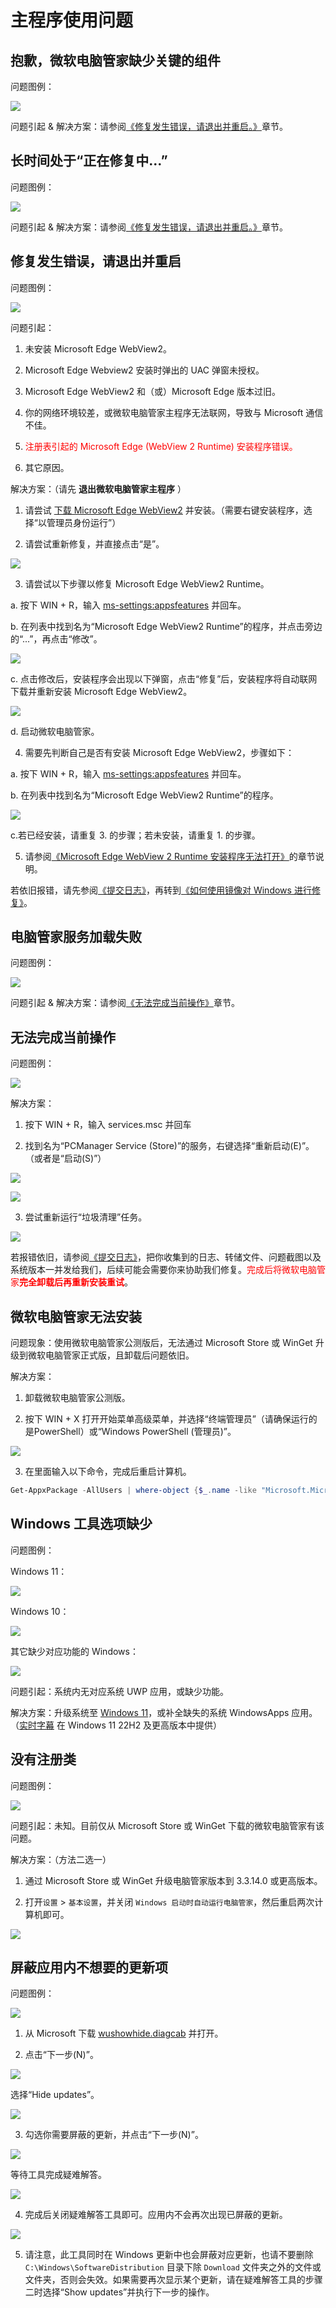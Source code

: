 # 主程序使用问题

## 抱歉，微软电脑管家缺少关键的组件
问题图例：

![](../assets/problem-solving/main-program/EdgeWebView2/missing-runtime.png)

问题引起 & 解决方案：请参阅[《修复发生错误，请退出并重启。》](#修复发生错误-请退出并重启)章节。

## 长时间处于“正在修复中...”
问题图例：

![](../assets/problem-solving/main-program/EdgeWebView2/reparing.png)

问题引起 & 解决方案：请参阅[《修复发生错误，请退出并重启。》](#修复发生错误-请退出并重启)章节。

## 修复发生错误，请退出并重启
问题图例：

![](../assets/problem-solving/main-program/EdgeWebView2/failed-to-repair.png)

问题引起：

1. 未安装 Microsoft Edge WebView2。

2. Microsoft Edge Webview2 安装时弹出的 UAC 弹窗未授权。

3. Microsoft Edge WebView2 和（或）Microsoft Edge 版本过旧。

4. 你的网络环境较差，或微软电脑管家主程序无法联网，导致与 Microsoft 通信不佳。

5. <font color=red>注册表引起的 Microsoft Edge (WebView 2 Runtime) 安装程序错误。</font>

6. 其它原因。

解决方案：（请先 **退出微软电脑管家主程序** ）

1. 请尝试 [下载 Microsoft Edge WebView2](https://go.microsoft.com/fwlink/?linkid=2124701) 并安装。（需要右键安装程序，选择“以管理员身份运行”）

2. 请尝试重新修复，并直接点击“是”。

![](../assets/problem-solving/main-program/EdgeWebView2/EdgeWebView2-Setup.png)

3. 请尝试以下步骤以修复 Microsoft Edge WebView2 Runtime。

a. 按下 WIN + R，输入 [ms-settings:appsfeatures](ms-settings:appsfeatures) 并回车。

b. 在列表中找到名为“Microsoft Edge WebView2 Runtime”的程序，并点击旁边的“...”，再点击“修改”。

![](../assets/problem-solving/main-program/EdgeWebView2/modify.png)

c. 点击修改后，安装程序会出现以下弹窗，点击“修复”后，安装程序将自动联网下载并重新安装 Microsoft Edge WebView2。

![](../assets/problem-solving/main-program/EdgeWebView2/repair-Edge-WebView-2.png)

d. 启动微软电脑管家。

4. 需要先判断自己是否有安装 Microsoft Edge WebView2，步骤如下：

a. 按下 WIN + R，输入 [ms-settings:appsfeatures](ms-settings:appsfeatures) 并回车。

b. 在列表中找到名为“Microsoft Edge WebView2 Runtime”的程序。

![](../assets/problem-solving/main-program/EdgeWebView2/Edge-WebView-2.png)

c.若已经安装，请重复 3. 的步骤；若未安装，请重复 1. 的步骤。

5. 请参阅[《Microsoft Edge WebView 2 Runtime 安装程序无法打开》](../problem-solving/EdgeWebView2#microsoft-edge-webview-2-runtime-安装程序无法打开)的章节说明。

若依旧报错，请先参阅[《提交日志》](../appendix/submit-advice-n-feedback)，再转到[《如何使用镜像对 Windows 进行修复》](../appendix/repair-system-image#镜像修复)。

## 电脑管家服务加载失败
问题图例：

![](../assets/problem-solving/main-program/service-error/unable-to-load-service.png)

问题引起 & 解决方案：请参阅[《无法完成当前操作》](#无法完成当前操作)章节。

## 无法完成当前操作
问题图例：

![](../assets/problem-solving/main-program/service-error/unable-to-proceed.png)

解决方案：
1. 按下 WIN + R，输入 services.msc 并回车

2. 找到名为“PCManager Service (Store)”的服务，右键选择“重新启动(E)”。（或者是“启动(S)”）

![](../assets/problem-solving/main-program/service-error/start-service.png)

![](../assets/problem-solving/main-program/service-error/restart-service.png)

3. 尝试重新运行“垃圾清理”任务。

![](../assets/problem-solving/main-program/service-error/cleanup.png)

若报错依旧，请参阅[《提交日志》](../appendix/submit-advice-n-feedback)，把你收集到的日志、转储文件、问题截图以及系统版本一并发给我们，后续可能会需要你来协助我们修复。<font color=red>完成后将微软电脑管家**完全卸载后再重新安装重试**</font>。

## 微软电脑管家无法安装
问题现象：使用微软电脑管家公测版后，无法通过 Microsoft Store 或 WinGet 升级到微软电脑管家正式版，且卸载后问题依旧。

解决方案：
1. 卸载微软电脑管家公测版。

2. 按下 WIN + X 打开开始菜单高级菜单，并选择“终端管理员”（请确保运行的是PowerShell）或“Windows PowerShell (管理员)”。

![](../assets/problem-solving/main-program/uninstallable/startmenu-right-click.png)

3. 在里面输入以下命令，完成后重启计算机。

```PowerShell
Get-AppxPackage -AllUsers | where-object {$_.name -like "Microsoft.MicrosoftPCManager"} | Remove-AppxPackage -AllUsers
```

## Windows 工具选项缺少
问题图例：

Windows 11：

![](../assets/problem-solving/main-program/missing-tool-options/Windows-11.png)

Windows 10：

![](../assets/problem-solving/main-program/missing-tool-options/Windows-10.png)

其它缺少对应功能的 Windows：

![](../assets/problem-solving/main-program/missing-tool-options/Windows-others.png)

问题引起：系统内无对应系统 UWP 应用，或缺少功能。

解决方案：升级系统至 [Windows 11](https://aka.ms/DownloadWindows11)，或补全缺失的系统 WindowsApps 应用。（[实时字幕](https://support.microsoft.com/zh-cn/windows/%E4%BD%BF%E7%94%A8%E5%AE%9E%E6%97%B6%E5%AD%97%E5%B9%95%E6%9B%B4%E5%A5%BD%E5%9C%B0%E4%BA%86%E8%A7%A3%E9%9F%B3%E9%A2%91-b52da59c-14b8-4031-aeeb-f6a47e6055df) 在 Windows 11 22H2 及更高版本中提供）

## 没有注册类
问题图例：

![](../assets/problem-solving/main-program/no-registration-class/no-registration-class.png)

问题引起：未知。目前仅从 Microsoft Store 或 WinGet 下载的微软电脑管家有该问题。

解决方案：（方法二选一）
1. 通过 Microsoft Store 或 WinGet 升级电脑管家版本到 3.3.14.0 或更高版本。

2. 打开`设置` > `基本设置`，并关闭 `Windows 启动时自动运行电脑管家`，然后重启两次计算机即可。

![](../assets/problem-solving/main-program/no-registration-class/close-startup.png)

## 屏蔽应用内不想要的更新项
问题图例：

![](../assets/problem-solving/main-program/wushowhide/updates.png)

1. 从 Microsoft 下载 [wushowhide.diagcab](http://download.microsoft.com/download/F/2/2/F22D5FDB-59CD-4275-8C95-1BE17BF70B21/wushowhide.diagcab) 并打开。

2. 点击“下一步(N)”。

![](../assets/problem-solving/main-program/wushowhide/next.png)

选择“Hide updates”。

![](../assets/problem-solving/main-program/wushowhide/hide-updates.png)

3. 勾选你需要屏蔽的更新，并点击“下一步(N)”。

![](../assets/problem-solving/main-program/wushowhide/select.png)

等待工具完成疑难解答。

![](../assets/problem-solving/main-program/wushowhide/finish.png)

4. 完成后关闭疑难解答工具即可。应用内不会再次出现已屏蔽的更新。

![](../assets/problem-solving/main-program/wushowhide/blocked.png)

5. 请注意，此工具同时在 Windows 更新中也会屏蔽对应更新，也请不要删除 <code>C:\Windows\SoftwareDistribution</code> 目录下除 <code>Download</code> 文件夹之外的文件或文件夹，否则会失效。如果需要再次显示某个更新，请在疑难解答工具的步骤二时选择“Show updates”并执行下一步的操作。